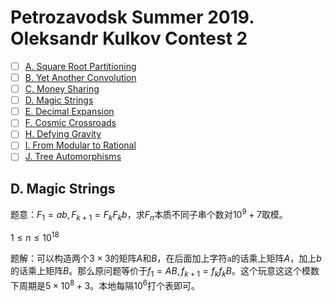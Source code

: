 # Petrozavodsk Summer 2019. Oleksandr Kulkov Contest 2

- [ ] [A. Square Root Partitioning](https://codeforces.com/gym/102354/problem/A)
- [ ] [B. Yet Another Convolution](https://codeforces.com/gym/102354/problem/B)
- [ ] [C. Money Sharing](https://codeforces.com/gym/102354/problem/C)
- [ ] [D. Magic Strings](https://codeforces.com/gym/102354/problem/D)
- [ ] [E. Decimal Expansion](https://codeforces.com/gym/102354/problem/E)
- [ ] [F. Cosmic Crossroads](https://codeforces.com/gym/102354/problem/F)
- [ ] [H. Defying Gravity](https://codeforces.com/gym/102354/problem/H)
- [ ] [I. From Modular to Rational](https://codeforces.com/gym/102354/problem/I)
- [ ] [J. Tree Automorphisms](https://codeforces.com/gym/102354/problem/J)

## D. Magic Strings

题意：$F_1=ab, F_{k+1}=F_kF_k b$，求$F_n$本质不同子串个数对$10^9+7$取模。

$1 \le n \le 10^{18}$

题解：可以构造两个$3 \times 3$的矩阵$A$和$B$，在后面加上字符`a`的话乘上矩阵$A$，加上$b$的话乘上矩阵$B$。那么原问题等价于$f_1=AB,f_{k+1}=f_kf_kB$。这个玩意这这个模数下周期是$5 \times 10^8+3$。本地每隔$10^6$打个表即可。
